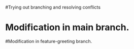 #Trying out branching and resolving conflicts
# Modification in main branch.
#Modification in feature-greeting branch.
